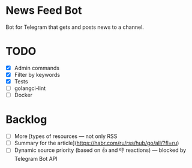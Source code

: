 # News Feed Bot

Bot for Telegram that gets and posts news to a channel.

# TODO

- [x] Admin commands
- [x] Filter by keywords
- [x] Tests
- [ ] golangci-lint
- [ ] Docker

# Backlog

- [ ] More [types of resources — not only RSS
- [ ] Summary for the article](https://habr.com/ru/rss/hub/go/all/?fl=ru)
- [ ] Dynamic source priority (based on 👍 and 👎 reactions) — blocked by Telegram Bot API